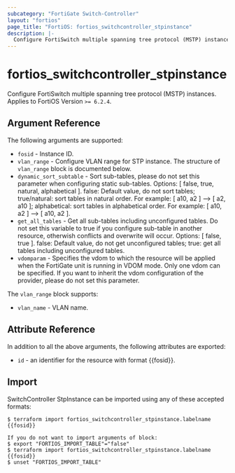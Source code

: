 ```yaml
---
subcategory: "FortiGate Switch-Controller"
layout: "fortios"
page_title: "FortiOS: fortios_switchcontroller_stpinstance"
description: |-
  Configure FortiSwitch multiple spanning tree protocol (MSTP) instances.
---
```


# fortios_switchcontroller_stpinstance
Configure FortiSwitch multiple spanning tree protocol (MSTP) instances. Applies to FortiOS Version `>= 6.2.4`.

## Argument Reference

The following arguments are supported:

* `fosid` - Instance ID.
* `vlan_range` - Configure VLAN range for STP instance. The structure of `vlan_range` block is documented below.
* `dynamic_sort_subtable` - Sort sub-tables, please do not set this parameter when configuring static sub-tables. Options: [ false, true, natural, alphabetical ]. false: Default value, do not sort tables; true/natural: sort tables in natural order. For example: [ a10, a2 ] --> [ a2, a10 ]; alphabetical: sort tables in alphabetical order. For example: [ a10, a2 ] --> [ a10, a2 ].
* `get_all_tables` - Get all sub-tables including unconfigured tables. Do not set this variable to true if you configure sub-table in another resource, otherwish conflicts and overwrite will occur. Options: [ false, true ]. false: Default value, do not get unconfigured tables; true: get all tables including unconfigured tables. 
* `vdomparam` - Specifies the vdom to which the resource will be applied when the FortiGate unit is running in VDOM mode. Only one vdom can be specified. If you want to inherit the vdom configuration of the provider, please do not set this parameter.

The `vlan_range` block supports:

* `vlan_name` - VLAN name.


## Attribute Reference

In addition to all the above arguments, the following attributes are exported:
* `id` - an identifier for the resource with format {{fosid}}.

## Import

SwitchController StpInstance can be imported using any of these accepted formats:
```
$ terraform import fortios_switchcontroller_stpinstance.labelname {{fosid}}

If you do not want to import arguments of block:
$ export "FORTIOS_IMPORT_TABLE"="false"
$ terraform import fortios_switchcontroller_stpinstance.labelname {{fosid}}
$ unset "FORTIOS_IMPORT_TABLE"
```
